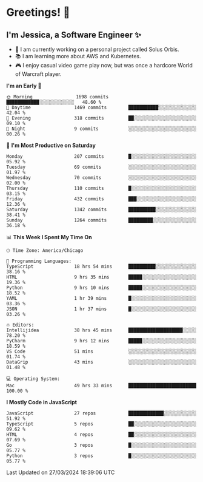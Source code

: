 # Greetings! 🧠

## I'm Jessica, a Software Engineer :sparkles:

- 🌟 I am currently working on a personal project called Solus Orbis.
- 📚 I am learning more about AWS and Kubernetes.
- 🎮 I enjoy casual video game play now, but was once a hardcore World of Warcraft player.

<!--START_SECTION:waka-->
**I'm an Early 🐤** 

```text
🌞 Morning                1698 commits        ████████████░░░░░░░░░░░░░   48.60 % 
🌆 Daytime                1469 commits        ███████████░░░░░░░░░░░░░░   42.04 % 
🌃 Evening                318 commits         ██░░░░░░░░░░░░░░░░░░░░░░░   09.10 % 
🌙 Night                  9 commits           ░░░░░░░░░░░░░░░░░░░░░░░░░   00.26 % 
```
📅 **I'm Most Productive on Saturday** 

```text
Monday                   207 commits         █░░░░░░░░░░░░░░░░░░░░░░░░   05.92 % 
Tuesday                  69 commits          ░░░░░░░░░░░░░░░░░░░░░░░░░   01.97 % 
Wednesday                70 commits          ░░░░░░░░░░░░░░░░░░░░░░░░░   02.00 % 
Thursday                 110 commits         █░░░░░░░░░░░░░░░░░░░░░░░░   03.15 % 
Friday                   432 commits         ███░░░░░░░░░░░░░░░░░░░░░░   12.36 % 
Saturday                 1342 commits        ██████████░░░░░░░░░░░░░░░   38.41 % 
Sunday                   1264 commits        █████████░░░░░░░░░░░░░░░░   36.18 % 
```


📊 **This Week I Spent My Time On** 

```text
🕑︎ Time Zone: America/Chicago

💬 Programming Languages: 
TypeScript               18 hrs 54 mins      ██████████░░░░░░░░░░░░░░░   38.16 % 
HTML                     9 hrs 35 mins       █████░░░░░░░░░░░░░░░░░░░░   19.36 % 
Python                   9 hrs 10 mins       █████░░░░░░░░░░░░░░░░░░░░   18.52 % 
YAML                     1 hr 39 mins        █░░░░░░░░░░░░░░░░░░░░░░░░   03.36 % 
JSON                     1 hr 37 mins        █░░░░░░░░░░░░░░░░░░░░░░░░   03.26 % 

🔥 Editors: 
Intellijidea             38 hrs 45 mins      ████████████████████░░░░░   78.20 % 
PyCharm                  9 hrs 12 mins       █████░░░░░░░░░░░░░░░░░░░░   18.59 % 
VS Code                  51 mins             ░░░░░░░░░░░░░░░░░░░░░░░░░   01.74 % 
DataGrip                 43 mins             ░░░░░░░░░░░░░░░░░░░░░░░░░   01.48 % 

💻 Operating System: 
Mac                      49 hrs 33 mins      █████████████████████████   100.00 % 
```

**I Mostly Code in JavaScript** 

```text
JavaScript               27 repos            █████████████░░░░░░░░░░░░   51.92 % 
TypeScript               5 repos             ██░░░░░░░░░░░░░░░░░░░░░░░   09.62 % 
HTML                     4 repos             ██░░░░░░░░░░░░░░░░░░░░░░░   07.69 % 
Go                       3 repos             █░░░░░░░░░░░░░░░░░░░░░░░░   05.77 % 
Python                   3 repos             █░░░░░░░░░░░░░░░░░░░░░░░░   05.77 % 
```




 Last Updated on 27/03/2024 18:39:06 UTC
<!--END_SECTION:waka-->

<!--
**jessikuh/jessikuh** is a ✨ _special_ ✨ repository because its `README.md` (this file) appears on your GitHub profile.

Here are some ideas to get you started:

- 🔭 I’m currently working on ...
- 🌱 I’m currently learning ...
- 👯 I’m looking to collaborate on ...
- 🤔 I’m looking for help with ...
- 💬 Ask me about ...
- 📫 How to reach me: ...
- 😄 Pronouns: ...
- ⚡ Fun fact: ...
-->
